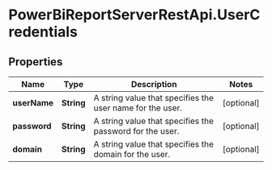# PowerBiReportServerRestApi.UserCredentials

## Properties
Name | Type | Description | Notes
------------ | ------------- | ------------- | -------------
**userName** | **String** | A string value that specifies the user name for the user. | [optional] 
**password** | **String** | A string value that specifies the password for the user. | [optional] 
**domain** | **String** | A string value that specifies the domain for the user. | [optional] 


